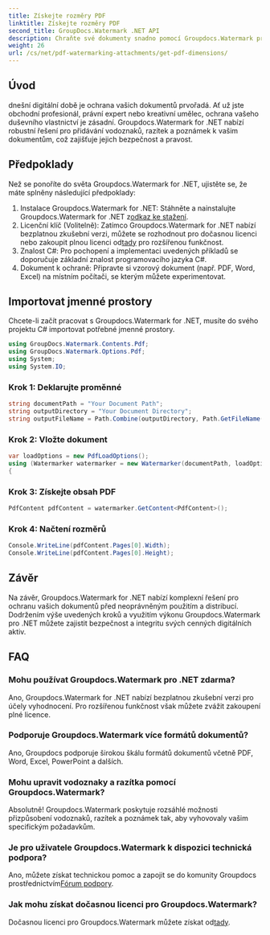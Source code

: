 ```yaml
---
title: Získejte rozměry PDF
linktitle: Získejte rozměry PDF
second_title: GroupDocs.Watermark .NET API
description: Chraňte své dokumenty snadno pomocí Groupdocs.Watermark pro .NET. Přidejte vodoznaky, razítka a poznámky bez námahy.
weight: 26
url: /cs/net/pdf-watermarking-attachments/get-pdf-dimensions/
---
```

## Úvod
dnešní digitální době je ochrana vašich dokumentů prvořadá. Ať už jste obchodní profesionál, právní expert nebo kreativní umělec, ochrana vašeho duševního vlastnictví je zásadní. Groupdocs.Watermark for .NET nabízí robustní řešení pro přidávání vodoznaků, razítek a poznámek k vašim dokumentům, což zajišťuje jejich bezpečnost a pravost.
## Předpoklady
Než se ponoříte do světa Groupdocs.Watermark for .NET, ujistěte se, že máte splněny následující předpoklady:
1.  Instalace Groupdocs.Watermark for .NET: Stáhněte a nainstalujte Groupdocs.Watermark for .NET z[odkaz ke stažení](https://releases.groupdocs.com/Watermark/net/).
2.  Licenční klíč (Volitelně): Zatímco Groupdocs.Watermark for .NET nabízí bezplatnou zkušební verzi, můžete se rozhodnout pro dočasnou licenci nebo zakoupit plnou licenci od[tady](https://purchase.groupdocs.com/buy) pro rozšířenou funkčnost.
3. Znalost C#: Pro pochopení a implementaci uvedených příkladů se doporučuje základní znalost programovacího jazyka C#.
4. Dokument k ochraně: Připravte si vzorový dokument (např. PDF, Word, Excel) na místním počítači, se kterým můžete experimentovat.

## Importovat jmenné prostory
Chcete-li začít pracovat s Groupdocs.Watermark for .NET, musíte do svého projektu C# importovat potřebné jmenné prostory.
```csharp
using GroupDocs.Watermark.Contents.Pdf;
using GroupDocs.Watermark.Options.Pdf;
using System;
using System.IO;
```
### Krok 1: Deklarujte proměnné
```csharp
string documentPath = "Your Document Path";
string outputDirectory = "Your Document Directory";
string outputFileName = Path.Combine(outputDirectory, Path.GetFileName(documentPath));
```
### Krok 2: Vložte dokument
```csharp
var loadOptions = new PdfLoadOptions();
using (Watermarker watermarker = new Watermarker(documentPath, loadOptions))
{
```
### Krok 3: Získejte obsah PDF
```csharp
PdfContent pdfContent = watermarker.GetContent<PdfContent>();
```
### Krok 4: Načtení rozměrů
```csharp
Console.WriteLine(pdfContent.Pages[0].Width);
Console.WriteLine(pdfContent.Pages[0].Height);
```

## Závěr
Na závěr, Groupdocs.Watermark for .NET nabízí komplexní řešení pro ochranu vašich dokumentů před neoprávněným použitím a distribucí. Dodržením výše uvedených kroků a využitím výkonu Groupdocs.Watermark pro .NET můžete zajistit bezpečnost a integritu svých cenných digitálních aktiv.
## FAQ
### Mohu používat Groupdocs.Watermark pro .NET zdarma?
Ano, Groupdocs.Watermark for .NET nabízí bezplatnou zkušební verzi pro účely vyhodnocení. Pro rozšířenou funkčnost však můžete zvážit zakoupení plné licence.
### Podporuje Groupdocs.Watermark více formátů dokumentů?
Ano, Groupdocs podporuje širokou škálu formátů dokumentů včetně PDF, Word, Excel, PowerPoint a dalších.
### Mohu upravit vodoznaky a razítka pomocí Groupdocs.Watermark?
Absolutně! Groupdocs.Watermark poskytuje rozsáhlé možnosti přizpůsobení vodoznaků, razítek a poznámek tak, aby vyhovovaly vašim specifickým požadavkům.
### Je pro uživatele Groupdocs.Watermark k dispozici technická podpora?
 Ano, můžete získat technickou pomoc a zapojit se do komunity Groupdocs prostřednictvím[Fórum podpory](https://forum.groupdocs.com/c/watermark/19).
### Jak mohu získat dočasnou licenci pro Groupdocs.Watermark?
 Dočasnou licenci pro Groupdocs.Watermark můžete získat od[tady](https://purchase.groupdocs.com/temporary-license/).
